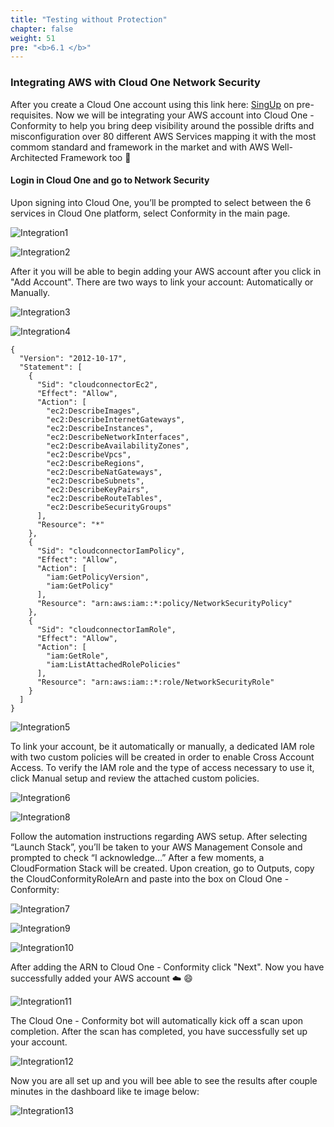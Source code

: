 ```yaml
---
title: "Testing without Protection"
chapter: false
weight: 51
pre: "<b>6.1 </b>"
---
```


### Integrating AWS with Cloud One Network Security

After you create a Cloud One account using this link here: [SingUp](https://cloudone.trendmicro.com/SignIn.screen#) on pre-requisites. Now we will be integrating your AWS account into Cloud One - Conformity to help you bring deep visibility around the possible drifts and misconfiguration over 80 different AWS Services mapping it with the most commom standard and framework in the market and with AWS Well-Architected Framework too :star_struck:


#### Login in Cloud One and go to Network Security

Upon signing into Cloud One, you’ll be prompted to select between the 6 services in Cloud One platform, select Conformity in the main page.

![Integration1](/images/integration1.png) 

![Integration2](/images/integration2_update.png) 

After it you will be able to begin adding your AWS account after you click in "Add Account". There are two ways to link your account: Automatically or Manually.

![Integration3](/images/integration3.png) 

![Integration4](/images/integration4.png) 

````
{
  "Version": "2012-10-17",
  "Statement": [
    {
      "Sid": "cloudconnectorEc2",
      "Effect": "Allow",
      "Action": [
        "ec2:DescribeImages",
        "ec2:DescribeInternetGateways",
        "ec2:DescribeInstances",
        "ec2:DescribeNetworkInterfaces",
        "ec2:DescribeAvailabilityZones",
        "ec2:DescribeVpcs",
        "ec2:DescribeRegions",
        "ec2:DescribeNatGateways",
        "ec2:DescribeSubnets",
        "ec2:DescribeKeyPairs",
        "ec2:DescribeRouteTables",
        "ec2:DescribeSecurityGroups"
      ],
      "Resource": "*"
    },
    {
      "Sid": "cloudconnectorIamPolicy",
      "Effect": "Allow",
      "Action": [
        "iam:GetPolicyVersion",
        "iam:GetPolicy"
      ],
      "Resource": "arn:aws:iam::*:policy/NetworkSecurityPolicy"
    },
    {
      "Sid": "cloudconnectorIamRole",
      "Effect": "Allow",
      "Action": [
        "iam:GetRole",
        "iam:ListAttachedRolePolicies"
      ],
      "Resource": "arn:aws:iam::*:role/NetworkSecurityRole"
    }
  ]
}
````

![Integration5](/images/integration5.png) 

To link your account, be it automatically or manually, a dedicated IAM role with two custom policies will be created in order to enable Cross Account Access. To verify the IAM role and the type of access necessary to use it, click Manual setup and review the attached custom policies.

![Integration6](/images/integration6.png) 

![Integration8](/images/integration8.png) 


Follow the automation instructions regarding AWS setup. After selecting “Launch Stack”, you’ll be taken to your AWS Management Console and prompted to check “I acknowledge…” After a few moments, a CloudFormation Stack will be created. Upon creation, go to Outputs, copy the CloudConformityRoleArn and paste into the box on Cloud One - Conformity:

![Integration7](/images/integration7.png) 

![Integration9](/images/integration9.png) 

![Integration10](/images/integration10.png) 

After adding the ARN to Cloud One - Conformity click "Next". Now you have successfully added your AWS account :cloud: :smile:

![Integration11](/images/integration11.png) 

The Cloud One - Conformity bot will automatically kick off a scan upon completion. After the scan has completed, you have successfully set up your account.

![Integration12](/images/integration12.png) 

Now you are all set up and you will bee able to see the results after couple minutes in the dashboard like te image below:

![Integration13](/images/integration13.png) 
